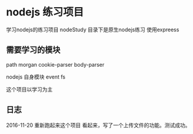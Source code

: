 # nodejs 练习项目

学习nodejs的练习项目
nodeStudy 目录下是原生nodejs练习
使用expreess

## 需要学习的模块
path
morgan
cookie-parser
body-parser

nodejs 自身模块
event
fs


这个项目以学习为主

## 日志

2016-11-20 
重新跑起来这个项目
看起来，写了一个上传文件的功能。测试成功。
